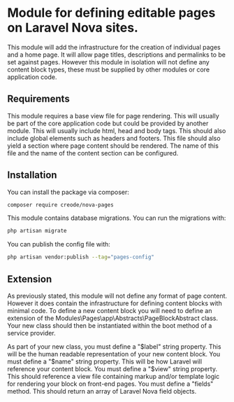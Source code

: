 # Module for defining editable pages on Laravel Nova sites.

This module will add the infrastructure for the creation of individual pages and a home page. It will allow page titles, descriptions and permalinks to be set against pages. However this module in isolation will not define any content block types, these must be supplied by other modules or core application code.

## Requirements

This module requires a base view file for page rendering. This will usually be part of the core application code but could be provided by another module. This will usually include html, head and body tags. This should also include global elements such as headers and footers. This file should also yield a section where page content should be rendered. The name of this file and the name of the content section can be configured.

## Installation

You can install the package via composer:

```bash
composer require creode/nova-pages
```

This module contains database migrations. You can run the migrations with:
```bash
php artisan migrate
```

You can publish the config file with:

```bash
php artisan vendor:publish --tag="pages-config"
```

## Extension

As previously stated, this module will not define any format of page content. However it does contain the infrastructure for defining content blocks with minimal code. To define a new content block you will need to define an extension of the Modules\Pages\app\Abstracts\PageBlockAbstract class. Your new class should then be instantiated within the boot method of a service provider.

As part of your new class, you must define a "$label" string property. This will be the human readable representation of your new content block. You must define a "$name" string property. This will be how Laravel will reference your content block. You must define a "$view" string property. This should reference a view file containing markup and/or template logic for rendering your block on front-end pages. You must define a "fields" method. This should return an array of Laravel Nova field objects.
